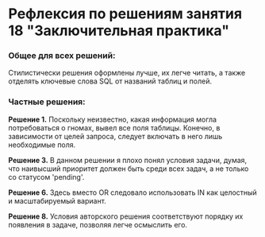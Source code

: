 ﻿# Рефлексия по решениям занятия 18 "Заключительная практика"
### Общее для всех решений:
Стилистически решения оформлены лучше, их легче читать, а также отделять ключевые слова SQL от названий таблиц и полей.  
### Частные решения:
__Решение 1.__ Поскольку неизвестно, какая информация могла потребоваться о гномах, вывел все поля таблицы. 
Конечно, в зависимости от целей запроса, следует включать в него лишь необходимые поля.  

__Решение 3.__ В данном решении я плохо понял условия задачи, думая, что наивысший приоритет должен быть среди всех задач, а не только со статусом 'pending'.  

__Решение 6.__ Здесь вместо OR следовало использовать IN как целостный и масштабируемый вариант.  

__Решение 8.__ Условия авторского решения соответствуют порядку их появления в задаче, позволяя легче осмыслить его.  
